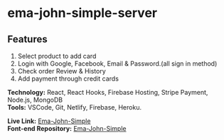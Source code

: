 # ema-john-simple-server
## Features 
1. Select product to add card
2. Login with Google, Facebook, Email & Password.(all sign in method)
3. Check order Review & History
4. Add payment through credit cards

**Technology:** React, React Hooks, Firebase Hosting, Stripe Payment, Node.js, MongoDB\
**Tools:** VSCode, Git, Netlify, Firebase, Heroku.

**Live Link:** [Ema-John-Simple]()\
**Font-end Repository:** [Ema-John-Simple](https://github.com/shahnewaz171/ema-john-simple)






